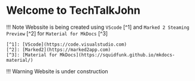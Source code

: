 # Welcome to TechTalkJohn

!!! Note
    Webssite is being created using `VScode` [^1] and `Marked 2 Steaming Preview` [^2] for `Material for MkDocs` [^3]

    [^1]: [VScode](https://code.visualstudio.com)
    [^2]: [Marked2](https://marked2app.com)
    [^3]: [Material for MkDocs](https://squidfunk.github.io/mkdocs-material/)

!!! Warning
    Website is under construction

